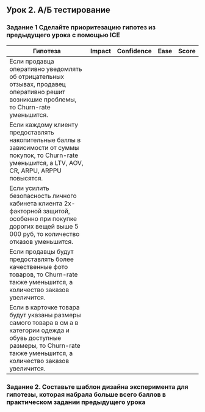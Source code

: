 ## Урок 2. А/Б тестирование  
### Задание 1 Сделайте приоритезацию гипотез из предыдущего урока с помощью ICE  
| **Гипотеза** | **Impact** | **Confidence** | **Ease** | **Score** |
|---|---|---|---|---|
|Если продавца оперативно уведомлять об отрицательных отзывах, продавец оперативно решит возникшие проблемы, то Churn-rate уменьшится.|  |  |  |  |
|Если каждому клиенту предоставлять накопительные баллы в зависимости от суммы покупок, то Churn-rate уменьшится, а LTV, AOV, CR, ARPU, ARPPU повысятся.|  |  |  |  |
|Если усилить безопасность личного кабинета клиента 2х-факторной защитой, особенно при покупке дорогих вещей выше 5 000 руб, то количество отказов уменьшится.|  |  |  |  |
|Если продавцы будут предоставлять более качественные фото товаров, то Churn-rate также уменьшится, а количество заказов увеличится.|  |  |  |  |
|Если в карточке товара будут указаны размеры самого товара в см а в категории одежда и обувь доступные размеры, то Churn-rate также уменьшится, а количество заказов увеличится.|  |  |  |  |  



### Задание 2. Составьте шаблон дизайна эксперимента для гипотезы, которая набрала больше всего баллов в практическом задании предыдущего урока  

